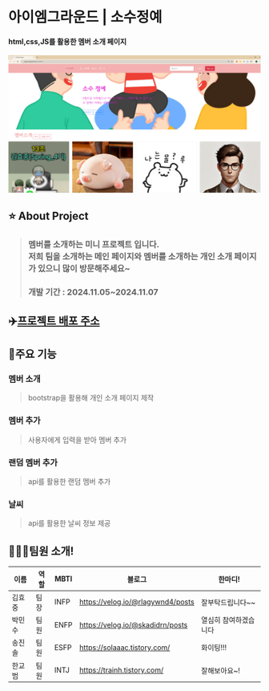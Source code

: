 # 아이엠그라운드 | 소수정예

#### html,css,JS를 활용한 멤버 소개 페이지

![alt text](res/mainPage.png)

## ⭐️ About Project

> ### 멤버를 소개하는 미니 프로젝트 입니다. <br>저희 팀을 소개하는 메인 페이지와 멤버를 소개하는 개인 소개 페이지가 있으니 많이 방문해주세요~
>
> ### 개발 기간 : 2024.11.05~2024.11.07

## ✈️[프로젝트 배포 주소](https://rlagywnd4.github.io/sosuElite/)

## 📑주요 기능

### 멤버 소개

> bootstrap을 활용해 개인 소개 페이지 제작

### 멤버 추가

> 사용자에게 입력을 받아 멤버 추가

### 랜덤 멤버 추가

> api를 활용한 랜덤 멤버 추가

### 날씨

> api를 활용한 날씨 정보 제공

## 🧑‍🤝‍🧑팀원 소개!

| 이름   | 역할 | MBTI | 블로그                            | 한마디!               |
| ------ | ---- | ---- | --------------------------------- | --------------------- |
| 김효중 | 팀장 | INFP | https://velog.io/@rlagywnd4/posts | 잘부탁드립니다~~      |
| 박민수 | 팀원 | ENFP | https://velog.io/@skadidrn/posts  | 열심히 참여하겠습니다 |
| 송진솔 | 팀원 | ESFP | https://solaaac.tistory.com/      | 화이팅!!!             |
| 한교범 | 팀원 | INTJ | https://trainh.tistory.com/       | 잘해보아요~!          |
